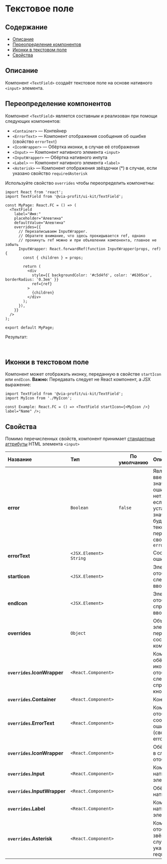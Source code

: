 # Текстовое поле

## Содержание

- [Описание](#описание)
- [Переопределение компонентов](#переопределение-компонентов)
- [Иконки в текстовом поле](#иконки-в-текстовом-поле)
- [Свойства](#свойства)

## Описание

Компонент `<TextField>` создаёт текстовое поле на основе нативного `<input>` элемента.

<ExampleTextFieldOverview>

## Переопределение компонентов

Компонент `<TextField>` является составным и реализован при помощи следующих компонентов:

- `<Container>` — Контейнер
- `<ErrorText>` — Компонент отображения сообщения об ошибке (свойство `errorText`)
- `<IconWrapper>` — Обёртка иконки, в случае её отображения
- `<Input>` — Компонент нативного элемента `<input>`
- `<InputWrapper>` — Обёртка нативного инпута
- `<Label>` — Компонент нативного элемента `<label>`
- `<Asterisk>` — Компонент отображения звёздочки (\*) в случае, если указано свойство `requiredAsterisk`

Используйте свойство `overrides` чтобы переопределить компонетны:

```tsx
import React from 'react';
import TextField from '@via-profit/ui-kit/TextField';

const MyPage: React.FC = () => (
  <TextField
    label="Имя:"
    placeholder="Алевтина"
    defaultValue="Алевтина"
    overrides={{
      // Перезаписываем InputWrapper.
      // Обратите внимание, что здесь прокидывается ref, однако
      // прокинуть ref можно и при объявлении компонента, главное не забыть
      InputWrapper: React.forwardRef(function InputWrapper(props, ref) {
        const { children } = props;

        return (
          <div
            style={{ backgroundColor: '#c5d4fd', color: '#6305ce', borderRadius: '0.3em' }}
            ref={ref}
          >
            {children}
          </div>
        );
      }),
    }}
  />
);

export default MyPage;
```

Результат:

<ExampleTextFieldOverrides />
&nbsp;
&nbsp;

## Иконки в текстовом поле

Компонент может отображать иконку, переданную в свойстве `startIcon` или `endIcon`.
**Важно:** Передавать следует не React компонент, а JSX выражение:

```tsx
import TextField from '@via-profit/ui-kit/TextField';
import MyIcon from './MyIcon';

const Example: React.FC = () => <TextField startIcon={<MyIcon />} label="Name" />;
```

<ExampleTextFieldIcons />

## Свойства

Помимо перечисленных свойств, компонент принимает [стандартные аттрибуты](https://developer.mozilla.org/ru/docs/Web/HTML/Element/input#атрибуты) HTML элемента `<input>`

| Название                     | Тип                      | По умолчанию | Описание                                                                                                                                                     |
| :--------------------------- | :----------------------- | ------------ | :----------------------------------------------------------------------------------------------------------------------------------------------------------- |
| **error**                    | `Boolean`                | `false`      | Является ли введённое значение ошибочным или нет. В случае, если установлено значение `true`, будет отображён текст ошибки переданный в свойстве `errorText` |
| **errorText**                | `<JSX.Element>` `String` |              | Сообщение об ошибке                                                                                                                                          |
| **startIcon**                | `<JSX.Element>`          |              | Элемент иконки, отображаемой слева от поля ввода                                                                                                             |
| **endIcon**                  | `<JSX.Element>`          |              | Элемент иконки, отображаемой справа от поля ввода                                                                                                            |
| **overrides**                | `Object`                 |              | Объект элементов для переопределения составных компонентов                                                                                                   |
| **`overrides`.IconWrapper**  | `<React.Component>`      |              | Компонент обёртка для иконки, отображаемой слева и/или справа от текста кнопки                                                                               |
| **`overrides`.Container**    | `<React.Component>`      |              | Контейнер                                                                                                                                                    |
| **`overrides`.ErrorText**    | `<React.Component>`      |              | Компонент отображения сообщения об ошибке (свойство errorText)                                                                                               |
| **`overrides`.IconWrapper**  | `<React.Component>`      |              | Обёртка иконки, в случае её отображения                                                                                                                      |
| **`overrides`.Input**        | `<React.Component>`      |              | Компонент нативного элемента `<input>`                                                                                                                       |
| **`overrides`.InputWrapper** | `<React.Component>`      |              | Обёртка нативного инпута                                                                                                                                     |
| **`overrides`.Label**        | `<React.Component>`      |              | Компонент нативного элемента `<label>`                                                                                                                       |
| **`overrides`.Asterisk**     | `<React.Component>`      |              | Компонент отображения звёздочки (\*) в случае, если указано свойство requiredAsterisk                                                                        |
